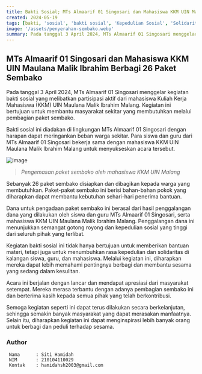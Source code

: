 ```yaml
---
title: Bakti Sosial; MTs Almaarif 01 Singosari dan Mahasiswa KKM UIN Maulana Malik Ibrahim Berbagi 26 Paket Sembako
created: 2024-05-19
tags: [bakti, 'sosial', 'bakti sosial', 'Kepedulian Sosial', 'Solidaritas Masyarakat', 'Bantuan Sembako', 'Peduli Sesama', 'Pendidikan Karakter', 'Kegiatan Sosial', 'Community Service', 'UIN Malang', 'Asistensi Mengajar', 'KKM', 'Kuliah Kerja Mahasiswa']
image: '/assets/penyerahan-sembako.webp'
summary: Pada tanggal 3 April 2024, MTs Almaarif 01 Singosari menggelar kegiatan bakti sosial berupa pembagian paket sembako kepada masyarakat sekitar yang membutuhkan dengan melibatkan partisipasi aktif siswa, guru MTs Almaarif 01 Singosari dan mahasiswa KKM UIN Maulana Malik Ibrahim Malang. Kegiatan ini bertujuan untuk memberikan bantuan material dan menumbuhkan rasa solidaritas di kalangan peserta. Sebanyak 26 paket sembako berisi bahan pokok disiapkan dan dibagikan kepada warga. Dana berasal dari penggalangan dana peserta. Acara berjalan lancar dan mendapat apresiasi masyarakat, diharapkan dapat terus berkelanjutan guna membantu lebih banyak masyarakat serta menginspirasi kepedulian dan berbagi.
---
```

## MTs Almaarif 01 Singosari dan Mahasiswa KKM UIN Maulana Malik Ibrahim Berbagi 26 Paket Sembako

Pada tanggal 3 April 2024, MTs Almaarif 01 Singosari menggelar kegiatan bakti sosial yang melibatkan partisipasi aktif dari mahasiswa Kuliah Kerja Mahasiswa (KKM) UIN Maulana Malik Ibrahim Malang. Kegiatan ini bertujuan untuk membantu masyarakat sekitar yang membutuhkan melalui pembagian paket sembako.

Bakti sosial ini diadakan di lingkungan MTs Almaarif 01 Singosari dengan harapan dapat meringankan beban warga sekitar. Para siswa dan guru dari MTs Almaarif 01 Singosari bekerja sama dengan mahasiswa KKM UIN Maulana Malik Ibrahim Malang untuk menyukseskan acara tersebut.

![image](/assets/pengemasan.webp)
> _Pengemasan paket sembako oleh mahasiswa KKM UIN Malang_

Sebanyak 26 paket sembako disiapkan dan dibagikan kepada warga yang membutuhkan. Paket-paket sembako ini berisi bahan-bahan pokok yang diharapkan dapat membantu kebutuhan sehari-hari penerima bantuan.

Dana untuk pengadaan paket sembako ini berasal dari hasil penggalangan dana yang dilakukan oleh siswa dan guru MTs Almaarif 01 Singosari, serta mahasiswa KKM UIN Maulana Malik Ibrahim Malang. Penggalangan dana ini menunjukkan semangat gotong royong dan kepedulian sosial yang tinggi dari seluruh pihak yang terlibat.

Kegiatan bakti sosial ini tidak hanya bertujuan untuk memberikan bantuan materi, tetapi juga untuk menumbuhkan rasa kepedulian dan solidaritas di kalangan siswa, guru, dan mahasiswa. Melalui kegiatan ini, diharapkan mereka dapat lebih memahami pentingnya berbagi dan membantu sesama yang sedang dalam kesulitan.

Acara ini berjalan dengan lancar dan mendapat apresiasi dari masyarakat setempat. Mereka merasa terbantu dengan adanya pembagian sembako ini dan berterima kasih kepada semua pihak yang telah berkontribusi.

Semoga kegiatan seperti ini dapat terus dilakukan secara berkelanjutan, sehingga semakin banyak masyarakat yang dapat merasakan manfaatnya. Selain itu, diharapkan kegiatan ini dapat menginspirasi lebih banyak orang untuk berbagi dan peduli terhadap sesama.


### Author   
   ```shell title="About Author"
    Nama      : Siti Hamidah
    NIM       : 210104110029
    Kontak    : hamidahsh2003@gmail.com
